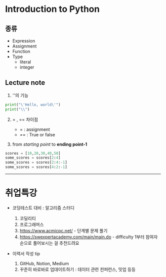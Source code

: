 # Introduction to Python
## 종류
* Expression
* Assignment
* Function
* Type
    * literal
    * integer

## Lecture note
1. '\'의 기능
```python
print("\'Hello, world\'")
print("\\")
```
2. = , == 차이점
    * = : assignment
    * == : True or false

3. from *starting point* to **ending point-1**
```python
scores = [10,20,30,40,50]
some_scores = scores[2:4]
some_scores = scores[2:4:-1]
some_scores = scores[4:2:-1]
```
-----------------------------------------------------------------
# 취업특강
* 코딩테스트 대비 : 알고리즘 스터디
    1. 코딜리티
    2. 프로그래머스
    3. https://www.acmicpc.net/ - 단계별 문제 풀기
    4. https://swexpertacademy.com/main/main.do - difficulty 1부터 참여자순으로 풀어보시는 걸 추천드려요

* 이력서 작성 tip
    1. GitHub, Notion, Medium
    2. 꾸준히 바로바로 업데이트하기 : 데이터 관련 컨퍼런스, 밋업 등등


